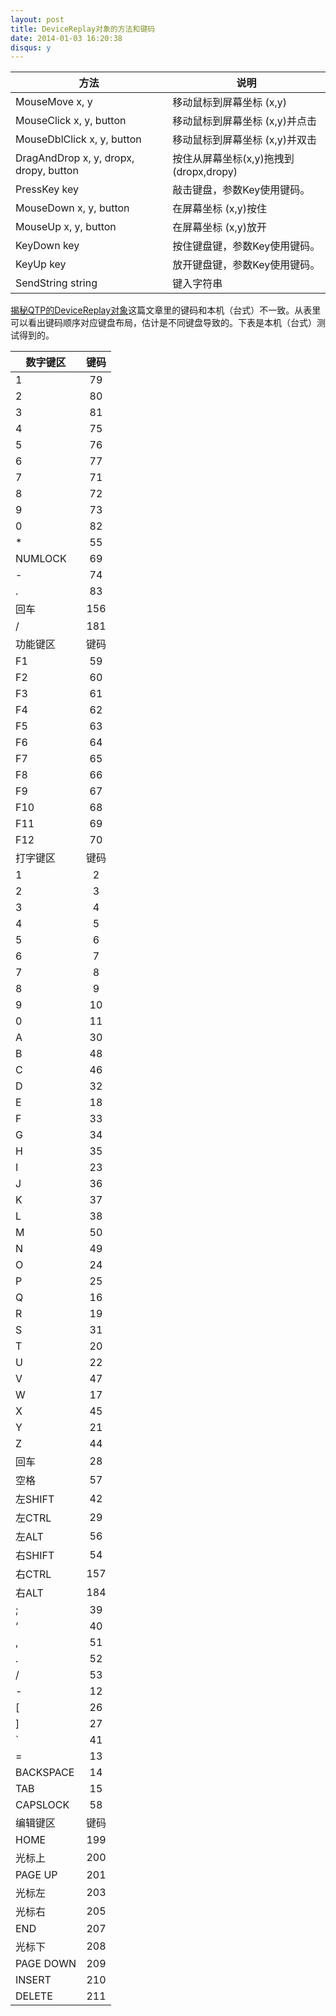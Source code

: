 ```yaml
---
layout: post
title: DeviceReplay对象的方法和键码
date: 2014-01-03 16:20:38
disqus: y
---
```


| 方法        | 说明           |
| -------------------------- | -------------------------- |
| MouseMove x, y      | 移动鼠标到屏幕坐标 (x,y) |
| MouseClick x, y, button      | 移动鼠标到屏幕坐标 (x,y)并点击      |
| MouseDblClick x, y, button | 移动鼠标到屏幕坐标 (x,y)并双击      |
| DragAndDrop x, y, dropx, dropy, button | 按住从屏幕坐标(x,y)拖拽到 (dropx,dropy)|
| PressKey key | 敲击键盘，参数Key使用键码。      |
| MouseDown x, y, button | 在屏幕坐标 (x,y)按住      |
| MouseUp x, y, button | 在屏幕坐标 (x,y)放开      |
| KeyDown key | 按住键盘键，参数Key使用键码。      |
| KeyUp key  | 放开键盘键，参数Key使用键码。 |
| SendString string | 键入字符串 |  

[揭秘QTP的DeviceReplay对象](http://blog.csdn.net/testing_is_believing/article/details/2504745)这篇文章里的键码和本机（台式）不一致。从表里可以看出键码顺序对应键盘布局，估计是不同键盘导致的。下表是本机（台式）测试得到的。  

| 数字键区 | 键码 |
| --------- |:----:|
| 	1	| 	79	|  
| 	2	| 	80	|  
| 	3	| 	81	|  
| 	4	| 	75	|  
| 	5	| 	76	|  
| 	6	| 	77	|  
| 	7	| 	71	|  
| 	8	| 	72	|  
| 	9	| 	73	|  
| 	0	| 	82	|  
| 	*	| 	55	|  
| 	NUMLOCK	| 	69	|  
| 	-	| 	74	|  
| 	.	| 	83	|  
| 	回车	| 	156	|  
| 	/	| 	181	|  
| 	功能键区	| 	键码	|  
| 	F1	| 	59	|  
| 	F2	| 	60	|  
| 	F3	| 	61	|  
| 	F4	| 	62	|  
| 	F5	| 	63	|  
| 	F6	| 	64	|  
| 	F7	| 	65	|  
| 	F8	| 	66	|  
| 	F9	| 	67	|  
| 	F10	| 	68	|  
| 	F11	| 	69	|  
| 	F12	| 	70	|  
| 	打字键区	| 	键码	|  
| 	1	| 	2	|  
| 	2	| 	3	|  
| 	3	| 	4	|  
| 	4	| 	5	|  
| 	5	| 	6	|  
| 	6	| 	7	|  
| 	7	| 	8	|  
| 	8	| 	9	|  
| 	9	| 	10	|  
| 	0	| 	11	|  
| 	A	| 	30	|  
| 	B	| 	48	|  
| 	C	| 	46	|  
| 	D	| 	32	|  
| 	E	| 	18	|  
| 	F	| 	33	|  
| 	G	| 	34	|  
| 	H	| 	35	|  
| 	I	| 	23	|  
| 	J	| 	36	|  
| 	K	| 	37	|  
| 	L	| 	38	|  
| 	M	| 	50	|  
| 	N	| 	49	|  
| 	O	| 	24	|  
| 	P	| 	25	|  
| 	Q	| 	16	|  
| 	R	| 	19	|  
| 	S	| 	31	|  
| 	T	| 	20	|  
| 	U	| 	22	|  
| 	V	| 	47	|  
| 	W	| 	17	|  
| 	X	| 	45	|  
| 	Y	| 	21	|  
| 	Z	| 	44	|  
| 	回车	| 	28	|  
| 	空格	| 	57	|  
| 	左SHIFT	| 	42	|  
| 	左CTRL	| 	29	|  
| 	左ALT	| 	56	|  
| 	右SHIFT	| 	54	|  
| 	右CTRL	| 	157	|  
| 	右ALT	| 	184	|  
| 	;	| 	39	|  
| 	‘	| 	40	|  
| 	,	| 	51	|  
| 	.	| 	52	|  
| 	/	| 	53	|  
| 	-	| 	12	|  
| 	[	| 	26	|  
| 	]	| 	27	|  
| 	`	| 	41	|  
| 	=	| 	13	|  
| 	BACKSPACE	| 	14	|  
| 	TAB	| 	15	|  
| 	CAPSLOCK	| 	58	|  
| 	编辑键区	| 	键码	|  
| 	HOME	| 	199	|  
| 	光标上	| 	200	|  
| 	PAGE UP	| 	201	|  
| 	光标左	| 	203	|  
| 	光标右	| 	205	|  
| 	END	| 	207	|  
| 	光标下	| 	208	|  
| 	PAGE DOWN	| 	209	|  
| 	INSERT	| 	210	|  
| 	DELETE	| 	211	|  
